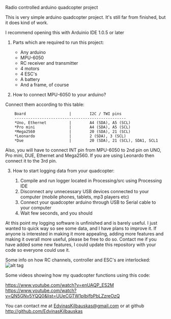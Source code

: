 Radio controlled arduino quadcopter project

This is very simple arduino quadcopter project. It's still far from finished, but it does kind of work.

I recommend opening this with Arduinio IDE 1.0.5 or later

1) Parts which are required to run this project:

	* Any arduino
	* MPU-6050
	* RC receiver and transmitter
	* 4 motors
	* 4 ESC's
	* A battery
	* And a frame, of course

2) How to connect MPU-6050 to your arduino?


Connect them according to this table:

        Board                   |        I2C / TWI pins
        -------------------------------------------------
        *Uno, Ethernet          |        A4 (SDA), A5 (SCL)
        *Pro mini               |        A4 (SDA), A5 (SCL)
        *Mega2560               |        20 (SDA), 21 (SCL)
        *Leonardo               |        2 (SDA), 3 (SCL)
        *Due                    |        20 (SDA), 21 (SCL), SDA1, SCL1

Also, you will have to connect INT pin from MPU-6050 to 2nd pin on UNO, Pro mini, DUE, Ethernet and Mega2560.
If you are using Leonardo then connect it to the 3rd pin.

3) How to start logging data from your quadcopter:

	1) Compile and run logger located in Processing/src using Processing IDE
	2) Disconnect any unnecessary USB devices connected to your computer (mobile phones, tablets, mp3 players etc)
	3) Connect your quadcopter arduino through USB to Serial cable to your computer
	4) Wait few seconds, and you should

At this point my logging software is unfinished and is barely useful. I just wanted to quick way so see some data, and I have plans to improve it.
If anyone is interested in making it more appealing, adding more features and making it overall more useful, please be free to do so.
Contact me if you have added some new features, I could update this repository with your code so everyone could use it.

Some info on how RC channels, controller and ESC's are interlocked:
![alt tag](http://s30.postimg.org/cx98h86kh/2014_10_16_18_33_12.jpg)

Some videos showing how my quadcopter functions using this code:

https://www.youtube.com/watch?v=enUAQP_ES2M
https://www.youtube.com/watch?v=QN5GNv5YQQ0&list=UUeCGTW1pIbjfbPbLZzreOzQ


You can contact me at EdvinasKilbauskas@gmail.com or at github http://github.com/EdvinasKilbauskas
